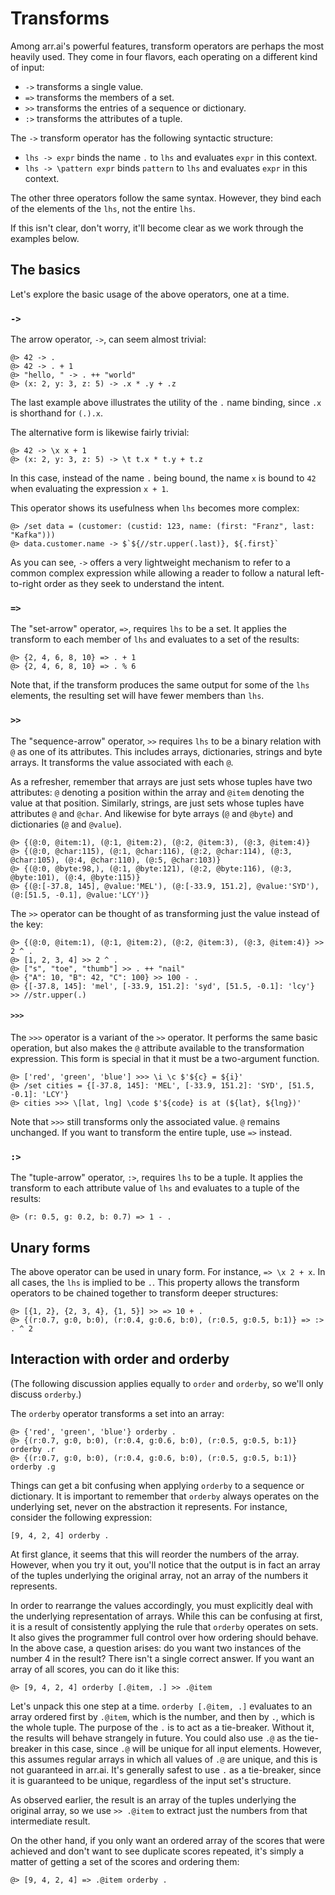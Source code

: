 # Transforms

Among arr.ai's powerful features, transform operators are perhaps the most
heavily used. They come in four flavors, each operating on a different kind of
input:

- `->` transforms a single value.
- `=>` transforms the members of a set.
- `>>` transforms the entries of a sequence or dictionary.
- `:>` transforms the attributes of a tuple.

The `->` transform operator has the following syntactic structure:

- `lhs -> expr` binds the name `.` to `lhs` and evaluates `expr` in this
  context.
- `lhs -> \pattern expr` binds `pattern` to `lhs` and evaluates `expr` in this
  context.

The other three operators follow the same syntax. However, they bind each of the
elements of the `lhs`, not the entire `lhs`.

If this isn't clear, don't worry, it'll become clear as we work through the
examples below.

## The basics

Let's explore the basic usage of the above operators, one at a time.

### `->`

The arrow operator, `->`, can seem almost trivial:

```arrai
@> 42 -> .
@> 42 -> . + 1
@> "hello, " -> . ++ "world"
@> (x: 2, y: 3, z: 5) -> .x * .y + .z
```

The last example above illustrates the utility of the `.` name binding, since
`.x` is shorthand for `(.).x`.

The alternative form is likewise fairly trivial:

```arrai
@> 42 -> \x x + 1
@> (x: 2, y: 3, z: 5) -> \t t.x * t.y + t.z
```

In this case, instead of the name `.` being bound, the name `x` is bound to `42`
when evaluating the expression `x + 1`.

This operator shows its usefulness when `lhs` becomes more complex:

```arrai
@> /set data = (customer: (custid: 123, name: (first: "Franz", last: "Kafka")))
@> data.customer.name -> $`${//str.upper(.last)}, ${.first}`
```

As you can see, `->` offers a very lightweight mechanism to refer to a common
complex expression while allowing a reader to follow a natural left-to-right
order as they seek to understand the intent.

### `=>`

The "set-arrow" operator, `=>`, requires `lhs` to be a set. It applies the
transform to each member of `lhs` and evaluates to a set of the results:

```arrai
@> {2, 4, 6, 8, 10} => . + 1
@> {2, 4, 6, 8, 10} => . % 6
```

Note that, if the transform produces the same output for some of the `lhs`
elements, the resulting set will have fewer members than `lhs`.

### `>>`

The "sequence-arrow" operator, `>>` requires `lhs` to be a binary relation with
`@` as one of its attributes. This includes arrays, dictionaries, strings and
byte arrays. It transforms the value associated with each `@`.

As a refresher, remember that arrays are just sets whose tuples have two
attributes: `@` denoting a position within the array and `@item` denoting the
value at that position. Similarly, strings, are just sets whose tuples have
attributes `@` and `@char`. And likewise for byte arrays (`@` and `@byte`) and
dictionaries (`@` and `@value`).

```arrai
@> {(@:0, @item:1), (@:1, @item:2), (@:2, @item:3), (@:3, @item:4)}
@> {(@:0, @char:115), (@:1, @char:116), (@:2, @char:114), (@:3, @char:105), (@:4, @char:110), (@:5, @char:103)}
@> {(@:0, @byte:98,), (@:1, @byte:121), (@:2, @byte:116), (@:3, @byte:101), (@:4, @byte:115)}
@> {(@:[-37.8, 145], @value:'MEL'), (@:[-33.9, 151.2], @value:'SYD'), (@:[51.5, -0.1], @value:'LCY')}
```

The `>>` operator can be thought of as transforming just the value instead of
the key:

```arrai
@> {(@:0, @item:1), (@:1, @item:2), (@:2, @item:3), (@:3, @item:4)} >> 2 ^ .
@> [1, 2, 3, 4] >> 2 ^ .
@> ["s", "toe", "thumb"] >> . ++ "nail"
@> {"A": 10, "B": 42, "C": 100} >> 100 - .
@> {[-37.8, 145]: 'mel', [-33.9, 151.2]: 'syd', [51.5, -0.1]: 'lcy'} >> //str.upper(.)
```

#### `>>>`

The `>>>` operator is a variant of the `>>` operator. It performs the same basic
operation, but also makes the `@` attribute available to the transformation
expression. This form is special in that it must be a two-argument function.

```arrai
@> ['red', 'green', 'blue'] >>> \i \c $'${c} = ${i}'
@> /set cities = {[-37.8, 145]: 'MEL', [-33.9, 151.2]: 'SYD', [51.5, -0.1]: 'LCY'}
@> cities >>> \[lat, lng] \code $'${code} is at (${lat}, ${lng})'
```

Note that `>>>` still transforms only the associated value. `@` remains
unchanged. If you want to transform the entire tuple, use `=>` instead.

### `:>`

The "tuple-arrow" operator, `:>`, requires `lhs` to be a tuple. It applies the
transform to each attribute value of `lhs` and evaluates to a tuple of the results:

```arrai
@> (r: 0.5, g: 0.2, b: 0.7) => 1 - .
```

## Unary forms

The above operator can be used in unary form. For instance, `=> \x 2 + x`. In
all cases, the `lhs` is implied to be `.`. This property allows the transform
operators to be chained together to transform deeper structures:

```arrai
@> [{1, 2}, {2, 3, 4}, {1, 5}] >> => 10 + .
@> {(r:0.7, g:0, b:0), (r:0.4, g:0.6, b:0), (r:0.5, g:0.5, b:1)} => :> . ^ 2
```

## Interaction with order and orderby

(The following discussion applies equally to `order` and `orderby`, so we'll
only discuss `orderby`.)

The `orderby` operator transforms a set into an array:

```arrai
@> {'red', 'green', 'blue'} orderby .
@> {(r:0.7, g:0, b:0), (r:0.4, g:0.6, b:0), (r:0.5, g:0.5, b:1)} orderby .r
@> {(r:0.7, g:0, b:0), (r:0.4, g:0.6, b:0), (r:0.5, g:0.5, b:1)} orderby .g
```

Things can get a bit confusing when applying `orderby` to a sequence or
dictionary. It is important to remember that `orderby` always operates on the
underlying set, never on the abstraction it represents. For instance, consider
the following expression:

```arrai
[9, 4, 2, 4] orderby .
```

At first glance, it seems that this will reorder the numbers of the array.
However, when you try it out, you'll notice that the output is in fact an array
of the tuples underlying the original array, not an array of the numbers it
represents.

In order to rearrange the values accordingly, you must explicitly deal with the
underlying representation of arrays. While this can be confusing at first, it is
a result of consistently applying the rule that `orderby` operates on sets. It
also gives the programmer full control over how ordering should behave. In the
above case, a question arises: do you want two instances of the number 4 in the
result? There isn't a single correct answer. If you want an array of all scores,
you can do it like this:

```arrai
@> [9, 4, 2, 4] orderby [.@item, .] >> .@item
```

Let's unpack this one step at a time. `orderby [.@item, .]` evaluates to an
array ordered first by `.@item`, which is the number, and then by `.`, which is
the whole tuple. The purpose of the `.` is to act as a tie-breaker. Without it,
the results will behave strangely in future. You could also use `.@` as the
tie-breaker in this case, since `.@` will be unique for all input elements.
However, this assumes regular arrays in which all values of `.@` are unique, and
this is not guaranteed in arr.ai. It's generally safest to use `.` as a
tie-breaker, since it is guaranteed to be unique, regardless of the input set's
structure.

As observed earlier, the result is an array of the tuples underlying the
original array, so we use `>> .@item` to extract just the numbers from that
intermediate result.

On the other hand, if you only want an ordered array of the scores that were
achieved and don't want to see duplicate scores repeated, it's simply a matter
of getting a set of the scores and ordering them:

```arrai
@> [9, 4, 2, 4] => .@item orderby .
```
